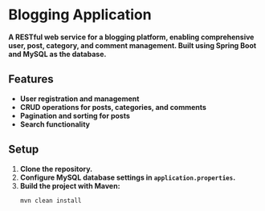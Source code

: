# **Blogging Application**

**A RESTful web service for a blogging platform, enabling comprehensive user, post, category, and comment management. Built using Spring Boot and MySQL as the database.**

## **Features**

- **User registration and management**
- **CRUD operations for posts, categories, and comments**
- **Pagination and sorting for posts**
- **Search functionality**

## **Setup**

1. **Clone the repository.**
2. **Configure MySQL database settings in `application.properties`.**
3. **Build the project with Maven:**
   ```sh
   mvn clean install
